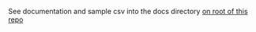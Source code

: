 See documentation and sample csv into the docs directory [on root of this repo](../../docs/epever/)
